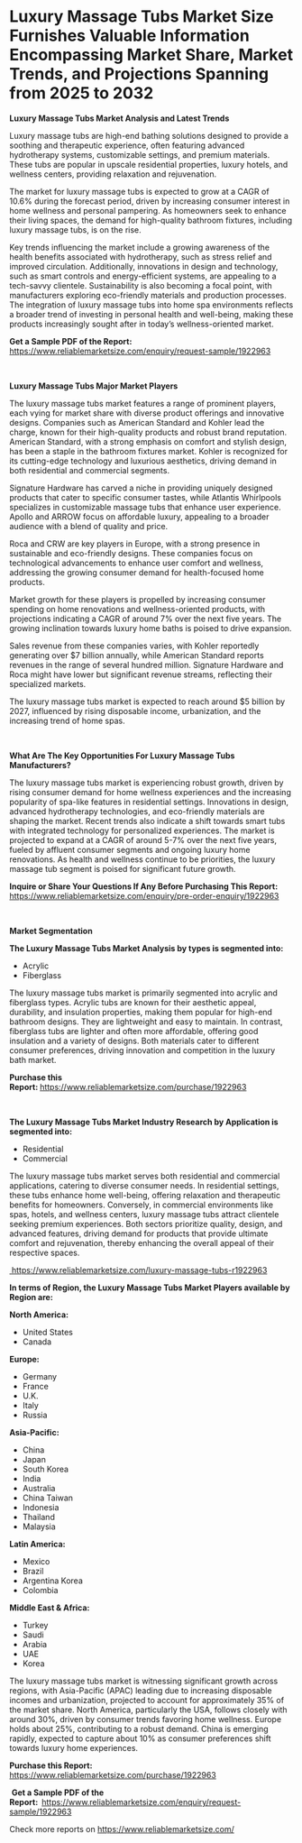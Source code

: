<p><h1>Luxury Massage Tubs Market Size Furnishes Valuable Information Encompassing Market Share, Market Trends, and Projections Spanning from 2025 to 2032</h1></p><p><strong>Luxury Massage Tubs Market Analysis and Latest Trends</strong></p>
<p><p>Luxury massage tubs are high-end bathing solutions designed to provide a soothing and therapeutic experience, often featuring advanced hydrotherapy systems, customizable settings, and premium materials. These tubs are popular in upscale residential properties, luxury hotels, and wellness centers, providing relaxation and rejuvenation.</p><p>The market for luxury massage tubs is expected to grow at a CAGR of 10.6% during the forecast period, driven by increasing consumer interest in home wellness and personal pampering. As homeowners seek to enhance their living spaces, the demand for high-quality bathroom fixtures, including luxury massage tubs, is on the rise. </p><p>Key trends influencing the market include a growing awareness of the health benefits associated with hydrotherapy, such as stress relief and improved circulation. Additionally, innovations in design and technology, such as smart controls and energy-efficient systems, are appealing to a tech-savvy clientele. Sustainability is also becoming a focal point, with manufacturers exploring eco-friendly materials and production processes. The integration of luxury massage tubs into home spa environments reflects a broader trend of investing in personal health and well-being, making these products increasingly sought after in today’s wellness-oriented market.</p></p>
<p><strong>Get a Sample PDF of the Report:&nbsp;</strong> <a href="https://www.reliablemarketsize.com/enquiry/request-sample/1922963?utm_campaign=2453&utm_medium=2&utm_source=Github&utm_content=ia&utm_term=28032025&utm_id=luxury-massage-tubs">https://www.reliablemarketsize.com/enquiry/request-sample/1922963</a></p>
<p>&nbsp;</p>
<p><strong>Luxury Massage Tubs Major Market Players</strong></p>
<p><p>The luxury massage tubs market features a range of prominent players, each vying for market share with diverse product offerings and innovative designs. Companies such as American Standard and Kohler lead the charge, known for their high-quality products and robust brand reputation. American Standard, with a strong emphasis on comfort and stylish design, has been a staple in the bathroom fixtures market. Kohler is recognized for its cutting-edge technology and luxurious aesthetics, driving demand in both residential and commercial segments.</p><p>Signature Hardware has carved a niche in providing uniquely designed products that cater to specific consumer tastes, while Atlantis Whirlpools specializes in customizable massage tubs that enhance user experience. Apollo and ARROW focus on affordable luxury, appealing to a broader audience with a blend of quality and price.</p><p>Roca and CRW are key players in Europe, with a strong presence in sustainable and eco-friendly designs. These companies focus on technological advancements to enhance user comfort and wellness, addressing the growing consumer demand for health-focused home products.</p><p>Market growth for these players is propelled by increasing consumer spending on home renovations and wellness-oriented products, with projections indicating a CAGR of around 7% over the next five years. The growing inclination towards luxury home baths is poised to drive expansion.</p><p>Sales revenue from these companies varies, with Kohler reportedly generating over $7 billion annually, while American Standard reports revenues in the range of several hundred million. Signature Hardware and Roca might have lower but significant revenue streams, reflecting their specialized markets.</p><p>The luxury massage tubs market is expected to reach around $5 billion by 2027, influenced by rising disposable income, urbanization, and the increasing trend of home spas.</p></p>
<p>&nbsp;</p>
<p><strong>What Are The Key Opportunities For Luxury Massage Tubs Manufacturers?</strong></p>
<p><p>The luxury massage tubs market is experiencing robust growth, driven by rising consumer demand for home wellness experiences and the increasing popularity of spa-like features in residential settings. Innovations in design, advanced hydrotherapy technologies, and eco-friendly materials are shaping the market. Recent trends also indicate a shift towards smart tubs with integrated technology for personalized experiences. The market is projected to expand at a CAGR of around 5-7% over the next five years, fueled by affluent consumer segments and ongoing luxury home renovations. As health and wellness continue to be priorities, the luxury massage tub segment is poised for significant future growth.</p></p>
<p><strong>Inquire or Share Your Questions If Any Before Purchasing This Report:</strong> <a href="https://www.reliablemarketsize.com/enquiry/pre-order-enquiry/1922963?utm_campaign=2453&utm_medium=2&utm_source=Github&utm_content=ia&utm_term=28032025&utm_id=luxury-massage-tubs">https://www.reliablemarketsize.com/enquiry/pre-order-enquiry/1922963</a></p>
<p>&nbsp;</p>
<p><strong>Market Segmentation</strong></p>
<p><strong>The Luxury Massage Tubs Market Analysis by types is segmented into:</strong></p>
<p><ul><li>Acrylic</li><li>Fiberglass</li></ul></p>
<p><p>The luxury massage tubs market is primarily segmented into acrylic and fiberglass types. Acrylic tubs are known for their aesthetic appeal, durability, and insulation properties, making them popular for high-end bathroom designs. They are lightweight and easy to maintain. In contrast, fiberglass tubs are lighter and often more affordable, offering good insulation and a variety of designs. Both materials cater to different consumer preferences, driving innovation and competition in the luxury bath market.</p></p>
<p><strong>Purchase this Report:&nbsp;</strong><a href="https://www.reliablemarketsize.com/purchase/1922963?utm_campaign=2453&utm_medium=2&utm_source=Github&utm_content=ia&utm_term=28032025&utm_id=luxury-massage-tubs">https://www.reliablemarketsize.com/purchase/1922963</a></p>
<p>&nbsp;</p>
<p><strong>The Luxury Massage Tubs Market Industry Research by Application is segmented into:</strong></p>
<p><ul><li>Residential</li><li>Commercial</li></ul></p>
<p><p>The luxury massage tubs market serves both residential and commercial applications, catering to diverse consumer needs. In residential settings, these tubs enhance home well-being, offering relaxation and therapeutic benefits for homeowners. Conversely, in commercial environments like spas, hotels, and wellness centers, luxury massage tubs attract clientele seeking premium experiences. Both sectors prioritize quality, design, and advanced features, driving demand for products that provide ultimate comfort and rejuvenation, thereby enhancing the overall appeal of their respective spaces.</p></p>
<p><a href="https://www.reliablemarketsize.com/luxury-massage-tubs-r1922963?utm_campaign=2453&utm_medium=2&utm_source=Github&utm_content=ia&utm_term=28032025&utm_id=luxury-massage-tubs">&nbsp;https://www.reliablemarketsize.com/luxury-massage-tubs-r1922963</a></p>
<p><strong>In terms of Region, the Luxury Massage Tubs Market Players available by Region are:</strong></p>
<p>
    <p> <strong> North America: </strong>
        <ul>
            <li>United States</li>
            <li>Canada</li>
        </ul>
        </p> 
    <p> <strong> Europe: </strong>
        <ul>
            <li>Germany</li>
            <li>France</li>
            <li>U.K.</li>
            <li>Italy</li>
            <li>Russia</li>
        </ul>
        </p> 
    <p> <strong> Asia-Pacific: </strong>
        <ul>
            <li>China</li>
            <li>Japan</li>
            <li>South Korea</li>
            <li>India</li>
            <li>Australia</li>
            <li>China Taiwan</li>
            <li>Indonesia</li>
            <li>Thailand</li>
            <li>Malaysia</li>
        </ul>
        </p> 
    <p> <strong> Latin America: </strong>
        <ul>
            <li>Mexico</li>
            <li>Brazil</li>
            <li>Argentina Korea</li>
            <li>Colombia</li>
        </ul>
        </p> 
    <p> <strong> Middle East & Africa: </strong>
        <ul>
            <li>Turkey</li>
            <li>Saudi</li>
            <li>Arabia</li>
            <li>UAE</li>
            <li>Korea</li>
        </ul>
    </p>
    </p>
<p><p>The luxury massage tubs market is witnessing significant growth across regions, with Asia-Pacific (APAC) leading due to increasing disposable incomes and urbanization, projected to account for approximately 35% of the market share. North America, particularly the USA, follows closely with around 30%, driven by consumer trends favoring home wellness. Europe holds about 25%, contributing to a robust demand. China is emerging rapidly, expected to capture about 10% as consumer preferences shift towards luxury home experiences.</p></p>
<p><strong>Purchase this Report: </strong><a href="https://www.reliablemarketsize.com/purchase/1922963?utm_campaign=2453&utm_medium=2&utm_source=Github&utm_content=ia&utm_term=28032025&utm_id=luxury-massage-tubs">https://www.reliablemarketsize.com/purchase/1922963</a></p>
<p>&nbsp;<strong>Get a Sample PDF of the Report:&nbsp;&nbsp;</strong><a href="https://www.reliablemarketsize.com/enquiry/request-sample/1922963?utm_campaign=2453&utm_medium=2&utm_source=Github&utm_content=ia&utm_term=28032025&utm_id=luxury-massage-tubs">https://www.reliablemarketsize.com/enquiry/request-sample/1922963</a></p>
<p><strong></strong></p>
<p>Check more reports on <a href="https://www.reliablemarketsize.com/?utm_campaign=2453&utm_medium=2&utm_source=Github&utm_content=ia&utm_term=28032025&utm_id=luxury-massage-tubs">https://www.reliablemarketsize.com/</a></p>